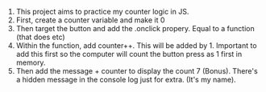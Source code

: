 1. This project aims to practice my counter logic in JS.
2. First, create a counter variable and make it 0
3. Then target the button and add the .onclick propery. Equal to a function (that does etc)
4. Within the function, add counter++. This will be added by 1. Important to add this first so the computer will count the button press as 1 first in memory.
5. Then add the message + counter to display the count
7 (Bonus). There's a hidden message in the console log just for extra. (It's my name).